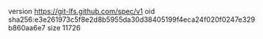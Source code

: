 version https://git-lfs.github.com/spec/v1
oid sha256:e3e261973c5f8e2d8b5955da30d38405199f4eca24f020f0247e329b860aa6e7
size 11726
